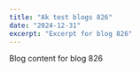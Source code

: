 ```yaml
---
title: "Ak test blogs 826"
date: "2024-12-31"
excerpt: "Excerpt for blog 826"
---
```


Blog content for blog 826